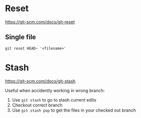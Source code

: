 # Reset

https://git-scm.com/docs/git-reset

## Single file

`git reset HEAD~ '<filename>'`

# Stash

https://git-scm.com/docs/git-stash

Useful when accidently working in wrong branch: 

1. Use `git stash` to go to stash current edits
2. Checkout correct branch 
3. Use `git stash pop` to get the files in your checked out branch
